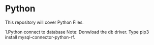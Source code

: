 # Python 

This repository will cover Python Files.

1.Python connect to database Note: Donwload the db driver.
Type pip3 install mysql-connector-python-rf. 


